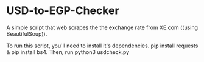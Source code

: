 # USD-to-EGP-Checker

A simple script that web scrapes the the exchange rate from XE.com ((using BeautifulSoup)). 

To run this script, you'll need to install it's dependencies. pip install requests & pip install bs4. Then, run python3 usdcheck.py
